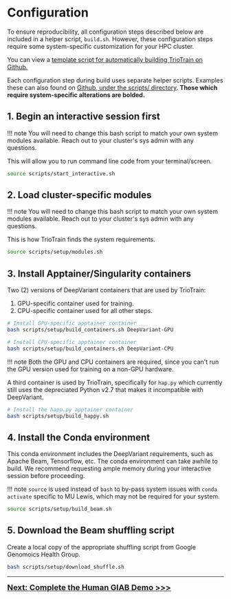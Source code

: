# Configuration

To ensure reproducibility, all configuration steps described below are included in a helper script, `build.sh`. However, these configuration steps require some system-specific customization for your HPC cluster.

You can view a [template script for automatically building TrioTrain on Github.](https://github.com/jkalleberg/DV-TrioTrain/scripts/setup/build.sh)

Each configuration step during build uses separate helper scripts. Examples these can also found on [Github, under the scripts/ directory](https://github.com/jkalleberg/DV-TrioTrain/scripts/setup/). **Those which require system-specific alterations are bolded.**

## **1. Begin an interactive session first**

!!! note
    You will need to change this bash script to match your own system modules available. Reach out to your cluster's sys admin with any questions.

This will allow you to run command line code from your terminal/screen.

```bash
source scripts/start_interactive.sh
```

## **2. Load cluster-specific modules**

!!! note
    You will need to change this bash script to match your own system modules available. Reach out to your cluster's sys admin with any questions.

This is how TrioTrain finds the system requirements.

```bash
source scripts/setup/modules.sh
```

## 3. Install Apptainer/Singularity containers

Two (2) versions of DeepVariant containers that are used by TrioTrain:

1. GPU-specific container used for training.
2. CPU-specific container used for all other steps.

```bash
# Install GPU-specific apptainer container
bash scripts/setup/build_containers.sh DeepVariant-GPU

# Install CPU-specific apptainer container
bash scripts/setup/build_containers.sh DeepVariant-CPU
```

!!! note
    Both the GPU and CPU containers are required, since you can't run the GPU version used for training on a non-GPU hardware.

A third container is used by TrioTrain, specifically for `hap.py` which currently still uses the depreciated Python v2.7 that makes it incompatible with DeepVariant.

```bash
# Install the happ.py apptainer container
bash scripts/setup/build_happy.sh
```

## 4. Install the Conda environment

This conda environment includes the DeepVariant requirements, such as Apache Beam, Tensorflow, etc. The conda environment can take awhile to build. We recommend requesting ample memory during your interactive session before proceeding.

!!! note
    `source` is used instead of `bash` to by-pass system issues with `conda activate` specific to MU Lewis, which may not be required for your system.

```bash
source scripts/setup/build_beam.sh
```

## 5. Download the Beam shuffling script

Create a local copy of the appropriate shuffling script from Google Genomoics Health Group.

```bash
bash scripts/setup/download_shuffle.sh
```

---

<font size= "4"> **[Next: Complete the Human GIAB Demo >>>](walk-through.md)** </font>
